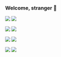 ### Welcome, stranger 👋

[![](https://github-readme-stats.vercel.app/api?username=tippfehlr&count_private=true&show_owner=true&show_icons=true&theme=dark#gh-dark-mode-only)](https://github.com/anuraghazra/github-readme-stats#gh-dark-mode-only)
[![](https://github-readme-stats.vercel.app/api?username=tippfehlr&count_private=true&show_owner=true&show_icons=true&theme=default#gh-light-mode-only)](https://github.com/anuraghazra/github-readme-stats#gh-light-mode-only)

[![](https://github-readme-stats.vercel.app/api/top-langs/?username=tippfehlr&layout=compact&count_private=true&langs_count=8&card_width=445&theme=dark#gh-dark-mode-only)](https://github.com/anuraghazra/github-readme-stats#gh-dark-mode-only)
[![](https://github-readme-stats.vercel.app/api/top-langs/?username=tippfehlr&layout=compact&count_private=true&langs_count=8&card_width=445&theme=default#gh-light-mode-only)](https://github.com/anuraghazra/github-readme-stats#gh-light-mode-only)

[![](https://github-readme-stats.vercel.app/api/wakatime?username=tippfehlr&api_domain=wakapi.tippfehlr.dev&custom_title=Wakapi%20Week%20Stats&card_width=445&layout=compact&langs_count=8&theme=dark#gh-light-mode-only)](https://tippfehlr.eu#gh-dark-mode-only)
[![](https://github-readme-stats.vercel.app/api/wakatime?username=tippfehlr&api_domain=wakapi.tippfehlr.dev&custom_title=Wakapi%20Week%20Stats&card_width=445&layout=compact&langs_count=8&theme=default#gh-light-mode-only)](https://tippfehlr.eu#gh-light-mode-only)

[![](https://github-readme-streak-stats.herokuapp.com?user=tippfehlr&hide_border=true&theme=dark#gh-dark-mode-only)](https://github.com/anuraghazra/github-readme-stats#gh-dark-mode-only)
[![](https://github-readme-streak-stats.herokuapp.com?user=tippfehlr&hide_border=true&theme=default#gh-light-mode-only)](https://github.com/anuraghazra/github-readme-stats#gh-light-mode-only)
